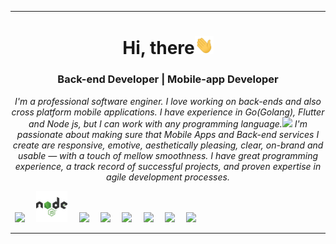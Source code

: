 <!--
**karokojnr/karokojnr** is a ✨ _special_ ✨ repository because its `README.md` (this file) appears on your GitHub profile.

Here are some ideas to get you started:

- 🔭 I’m currently working on ...
- 🌱 I’m currently learning ...
- 👯 I’m looking to collaborate on ...
- 🤔 I’m looking for help with ...
- 💬 Ask me about ...
- 📫 How to reach me: ...
- 😄 Pronouns: ...
- ⚡ Fun fact: ...
-->

<p align="center">
<!--   <img src="" height="200"/> -->
</p>
<hr>
<h1 align="center">Hi, there<img src="https://raw.githubusercontent.com/ABSphreak/ABSphreak/master/gifs/Hi.gif" width="30px"> </h1>
<h3 align="center">Back-end Developer | Mobile-app Developer</h3>
</p>

<p align="center">
  <em>
    I'm a professional software enginer. I love working on back-ends and also cross platform mobile applications. I have experience in Go(Golang), Flutter and Node js, but I can work with any programming language.<img src="https://github.com/TheDudeThatCode/TheDudeThatCode/blob/master/Assets/Rocket.gif" width="18px">
I'm passionate about making sure that Mobile Apps and Back-end services I create are responsive, emotive, aesthetically pleasing, clear, on-brand and usable — with a touch of mellow smoothness. I have great programming experience, a track record of successful projects, and proven expertise in agile development processes.
    
  </em> 
  <br>
</p>
 

<p align="left">
  <code> <img height="50" src="https://github.com/abranhe/programming-languages-logos/blob/master/src/go/go.png"> </code> 
  <code> <img height="50" src="https://raw.githubusercontent.com/devicons/devicon/master/icons/nodejs/nodejs-original-wordmark.svg"> </code>
  <code> <img height="50" src="https://raw.githubusercontent.com/flutter/website/master/src/_assets/image/flutter-lockup-bg.jpg"> </code>
  <code> <img height="50" src="https://github.com/uannabi/-/blob/master/resource/other/postgresql-ar21.svg"> </code>
  <code> <img height="50" src="https://github.com/uannabi/-/blob/master/resource/other/mongodb-ar21.svg"> </code>
  <code> <img height="50" src="https://github.com/abranhe/programming-languages-logos/blob/master/src/html/html.png"> </code>
  <code> <img height="50" src="https://github.com/abranhe/programming-languages-logos/blob/master/src/css/css.png"> </code>
  <code> <img height="50" src="https://github.com/uannabi/-/blob/master/resource/docker-ar21.svg"> </code>
   <hr>
 </p>
